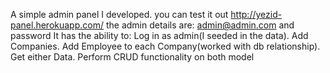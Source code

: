 A simple admin panel I developed.
you can test it out http://yezid-panel.herokuapp.com/
the admin details are: admin@admin.com and password
It has the ability to:
Log in as admin(I seeded in the data).
Add Companies.
Add Employee to each Company(worked with db relationship).
Get either Data.
Perform CRUD functionality on both model

